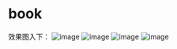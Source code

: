 # book
效果图入下：
![image](https://user-images.githubusercontent.com/87517410/126647092-1c00e0f2-fe8a-438f-a173-a70273e5eb6c.png)
![image](https://user-images.githubusercontent.com/87517410/126647171-d8d45947-ec7a-4112-884a-e42243c7063e.png)
![image](https://user-images.githubusercontent.com/87517410/126647223-6419a0d6-c0f4-4ad3-8c3d-1bca9efaff2f.png)
![image](https://user-images.githubusercontent.com/87517410/126647285-d35b245f-9049-4f10-a79b-f3836f90c079.png)
